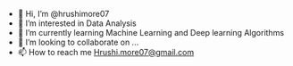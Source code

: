 - 👋 Hi, I’m @hrushimore07
- 👀 I’m interested in Data Analysis
- 🌱 I’m currently learning Machine Learning and Deep learning Algorithms
- 💞️ I’m looking to collaborate on ...
- 📫 How to reach me Hrushi.more07@gmail.com

<!---
hrushimore07/hrushimore07 is a ✨ special ✨ repository because its `README.md` (this file) appears on your GitHub profile.
You can click the Preview link to take a look at your changes.
--->
